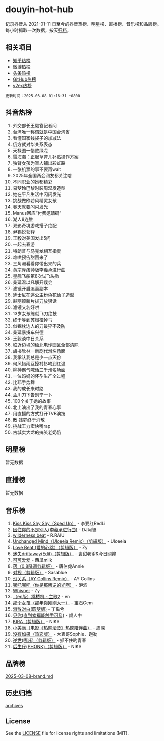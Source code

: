 # douyin-hot-hub

记录抖音从 2021-01-11 日至今的抖音热榜、明星榜、直播榜、音乐榜和品牌榜。每小时抓取一次数据，按天[归档](archives)。

## 相关项目

- [知乎热榜](https://github.com/lonnyzhang423/zhihu-hot-hub)
- [微博热榜](https://github.com/lonnyzhang423/weibo-hot-hub)
- [头条热榜](https://github.com/lonnyzhang423/toutiao-hot-hub)
- [GitHub热榜](https://github.com/lonnyzhang423/github-hot-hub)
- [v2ex热榜](https://github.com/lonnyzhang423/v2ex-hot-hub)


`更新时间：2025-03-08 01:16:31 +0800`

## 抖音热榜

1. 外交部长王毅答记者问
1. 台湾唯一称谓就是中国台湾省
1. 看懂国家钱袋子的加减法
1. 俄方就对华关系表态
1. 天禄图一惜败绿龙
1. 雷海潮：正起草育儿补贴操作方案
1. 独臂女孩为盲人铺出彩虹路
1. 一张机票的事不要再wait
1. 2025年全国两会网友都关注啥
1. 不同职业的她都精彩
1. 易梦玲巴黎时装周湿发造型
1. 她在平凡生活中闪闪发光
1. 挑战做欧若风精灵女孩
1. 春天就要闪闪发光
1. Manus回应“付费邀请码”
1. 湖人8连胜
1. 双影奇境游戏搭子绝配
1. 尹锡悦获释
1. 王毅对美国发出5问
1. 一起去春游
1. 特朗普与马克龙相互指责
1. 难哄预告甜回来了
1. 三角洲看看你带出来的兵
1. 黄宗泽痞帅版李羲承进行曲
1. 星舰飞船第8次试飞失败
1. 桑延温以凡解开误会
1. 滤镜开启追妻副本
1. 迪士尼在逃公主粉色花仙子造型
1. 赵丽颖新片拔刀放狠话
1. 滤镜又名好哄
1. 13岁女孩练就飞刀绝技
1. 终于等到苏橙橙掉马
1. 似锦枕边人的刀最猝不及防
1. 桑延暴揍车兴德
1. 王毅谈中日关系
1. 临近边境的缅北电诈园区全部清除
1. 虞书欣林一新剧代滑名场面
1. 我承认我总是少一点天份
1. 何风惜雨互撩衬衫吻到红温
1. 柳神霸气喊话三千州名场面
1. 一位妈妈的怀孕生产全过程
1. 比耶手势舞
1. 我的成长来时路
1. 孟川刀下告别宁一卜
1. 100个关于她的故事
1. 北上演出了我的青春心事
1. 用直播的方式打开TVB演技
1. 散 残梦终于消散
1. 挑战王力宏快嘴rap
1. 古城卖大龙的搞笑老奶奶

## 明星榜

暂无数据

## 直播榜

暂无数据

## 音乐榜

1. [Kiss Kiss Shy Shy（Sped Up）](https://sf3-cdn-tos.douyinstatic.com/obj/tos-cn-ve-2774/oYpXDAeGgQK0zfPaji7iKUixpCXFGILeLGmvYA) - 李要红RedLi
1. [困住你的不是别人(李羲承进行曲)](https://sf3-cdn-tos.douyinstatic.com/obj/tos-cn-ve-2774/okWrrVL1iQGZbfHVeCPAe7IaerYfM2jEQi5mNI) - DJ阿智
1. [wilderness beat](https://sf3-cdn-tos.douyinstatic.com/obj/tos-cn-ve-2774/o0oBmODSFCpfFdLRGzAAFC2ah9AIMEQfAOueVE) - R.RAIU
1. [Unchanged Mind（Uloeeia Remix）（剪辑版）](https://sf3-cdn-tos.douyinstatic.com/obj/tos-cn-ve-2774/oIHYu1YfsziJqmggAqBsXOiiI2Y1QB6I61RsMW) - Uloeeia
1. [Love Beat  (爱的心跳）（剪辑版）](https://sf3-cdn-tos.douyinstatic.com/obj/tos-cn-ve-2774/oUlARwvEINIisZ9nCnKMZiYFGfCCYLtDADDBge) - Zy
1. [迷失driftaway(Edit)（剪辑版）](https://sf3-cdn-tos.douyinstatic.com/obj/tos-cn-ve-2774/ogaa1xGNeFO6FCaMgO8PzzAceEI4fBLDMi15H3) - 喪甜老爹&今日网抑
1. [可可爱爱](https://sf3-cdn-tos.douyinstatic.com/obj/tos-cn-ve-2774/0deb1e75aea643b9927ba26aaafa29dd) - 西瓜milk
1. [落（0.8降调剪辑版）](https://sf5-hl-cdn-tos.douyinstatic.com/obj/tos-cn-ve-2774/ociN0WUv3APijBYr6DUmAHmdkZ5MjM6gIF3iA) - 唐伯虎Annie
1. [对视（剪辑版）](https://sf3-cdn-tos.douyinstatic.com/obj/tos-cn-ve-2774/ogKtIhiB0WfAa18F9z3uWODMtZi2ysB1VuAIsQ) - Sasablue
1. [没关系（AY Collins Remix）](https://sf3-cdn-tos.douyinstatic.com/obj/tos-cn-ve-2774/oIBbI5Ghw4zdUCQMJrDEFaAQilZP3EIDSi7MW) - AY Collins
1. [哪吒哪吒（你是那叛逆的光啊）](https://sf3-cdn-tos.douyinstatic.com/obj/tos-cn-ve-2774/oUkQCgCDnBanFehFEFQDxCQntAOIfp9gyZYFVo) - 沪滔
1. [Whisper](https://sf3-cdn-tos.douyinstatic.com/obj/tos-cn-ve-2774/oEeYKDxIDCFuArkftgkGqCnG7xZtRC2rEMKBQi) - Zy
1. [（en版）跳楼机 - 主歌2](https://sf5-hl-cdn-tos.douyinstatic.com/obj/tos-cn-ve-2774/oklN6GvgQ2L8DpPeaAGf1gPeyKzjXFwHIwoCZv) - en
1. [那个女孩（那年你刚刚大一）](https://sf5-hl-cdn-tos.douyinstatic.com/obj/tos-cn-ve-2774/o4IZw7TlivwiBBBMA2rIgWrGNIrjFroh6bPqQ) - 宝石Gem
1. [消散对白(圆梦版)](https://sf3-cdn-tos.douyinstatic.com/obj/tos-cn-ve-2774/og4jB5I5IizzoZVAAAzWgBMAsMDWoArfwBOiFs) - 丁禹兮
1. [只你(直到幸福能触手可及)](https://sf3-cdn-tos.douyinstatic.com/obj/tos-cn-ve-2774/o0lBkRDzFTeaVSUz3ZZSCBVtZ5DIMQGfgmEAuE) - 颜人中
1. [KIRA（剪辑版）](https://sf3-cdn-tos.douyinstatic.com/obj/tos-cn-ve-2774/o0Bq3TvdHqOfzihWrHyABMociuMA3Inwsbx9Wi) - NIKS
1. [小美满（电影《热辣滚烫》热辣陪伴曲）](https://sf3-cdn-tos.douyinstatic.com/obj/tos-cn-ve-2774/o0GAn2lSgfZIDUgtevCGDQYnFg4CwnrBaxbTZL) - 周深
1. [没有如果（热恋版）](https://sf3-cdn-tos.douyinstatic.com/obj/tos-cn-ve-2774/o4iETqbxIThtCXlBeV0DfAhZsbCFGhagYupnMx) - 大表哥Sophie、迦勒
1. [逆世(哪吒)（剪辑版）](https://sf5-hl-cdn-tos.douyinstatic.com/obj/tos-cn-ve-2774/oMIEZAfEogrLnzfDWMBiZKCWuXIUFLtRDsOFWs) - 抓不住旳青春
1. [后生仔(PHONK)（剪辑版）](https://sf3-cdn-tos.douyinstatic.com/obj/tos-cn-ve-2774/o0TzmfumdQAJ1aGG9F5LfTXIYeGcqYKRPAeFdJ) - NIKS

## 品牌榜

[2025-03-08-brand.md](archives/2025-03-08-brand.md)

## 历史归档

[archives](archives)

## License

See the [LICENSE](LICENSE) file for license rights and limitations (MIT).
